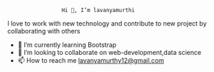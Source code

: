                      Hi 👋, I’m lavanyamurthi
                  
  I love to work with new technology and contribute to new project by collaborating with others  
               

- 🌱 I’m currently learning Bootstrap
- 💞️ I’m looking to collaborate on web-development,data science
- 📫 How to reach me lavanyamurthy12@gmail.com


